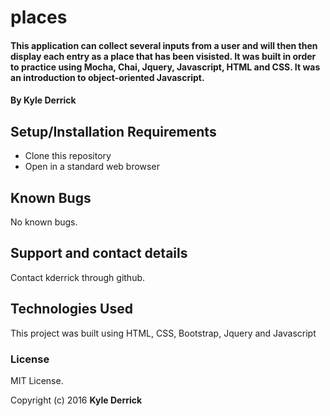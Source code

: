 # places

####  This application can collect several inputs from a user and will then then display each entry as a place that has been visisted. It was built in order to practice using Mocha, Chai, Jquery, Javascript, HTML and CSS. It was an introduction to object-oriented Javascript.

#### By Kyle Derrick

## Setup/Installation Requirements

* Clone this repository
* Open in a standard web browser

## Known Bugs

No known bugs.

## Support and contact details

Contact kderrick through github.

## Technologies Used

This project was built using HTML, CSS, Bootstrap, Jquery and Javascript


### License
MIT License.

Copyright (c) 2016  **Kyle Derrick**
